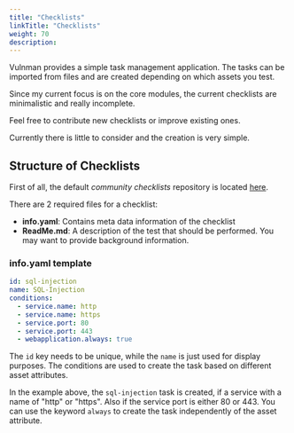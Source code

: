 ```yaml
---
title: "Checklists"
linkTitle: "Checklists"
weight: 70
description:
---
```


Vulnman provides a simple task management application.
The tasks can be imported from files and are created depending on which assets you test.

Since my current focus is on the core modules, the current checklists are minimalistic and really incomplete.

Feel free to contribute new checklists or improve existing ones.

Currently there is little to consider and the creation is very simple.


## Structure of Checklists

First of all, the default *community checklists* repository is located [here](https://github.com/vulnman/community-checklists).


There are 2 required files for a checklist:
- **info.yaml**: Contains meta data information of the checklist
- **ReadMe.md**: A description of the test that should be performed. You may want to provide background information.

### info.yaml template
```yaml
id: sql-injection
name: SQL-Injection
conditions:
  - service.name: http
  - service.name: https
  - service.port: 80
  - service.port: 443
  - webapplication.always: true
```

The `id` key needs to be unique, while the `name` is just used for display purposes.
The conditions are used to create the task based on different asset attributes.

In the example above, the `sql-injection` task is created, if a service with a name of "http" or "https".
Also if the service port is either 80 or 443.
You can use the keyword `always` to create the task independently of the asset attribute.
